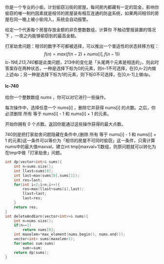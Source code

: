 你是一个专业的小偷，计划偷窃沿街的房屋。每间房内都藏有一定的现金，影响你偷窃的唯一制约因素就是相邻的房屋装有相互连通的防盗系统，如果两间相邻的房屋在同一晚上被小偷闯入，系统会自动报警。

给定一个代表每个房屋存放金额的非负整数数组，计算你 不触动警报装置的情况下 ，一夜之内能够偷窃到的最高金额。





打家劫舍问题：相邻的数字不可都被选择，可以推出一个普适性的状态转移方程：
$$
f(n)=max(f(n-2)+nums[i],f(n-1))
$$
*lc-198,213,740*都是此类问题，213中的变化是「头尾两个元素是相连的」，则此时答案存在两种状态，一种是选择下标为0的元素，则n-1不可选择，在[0,n-2]内做上述dp；另一种是选择下标为1的元素，则下标0不可选择，在[0,n-1]上做dp。



#### lc-740

给你一个整数数组 nums ，你可以对它进行一些操作。

每次操作中，选择任意一个 nums[i] ，删除它并获得 nums[i] 的点数。之后，你必须删除 所有 等于 nums[i] - 1 和 nums[i] + 1 的元素。

开始你拥有 0 个点数。返回你能通过这些操作获得的最大点数。



740则是把打家劫舍问题隐藏在条件中,{删除 所有 等于 nums[i] - 1 和 nums[i] + 1 的元素}这一条件可以等价为「相邻的房屋不可同时偷窃」这一条件，只需计算nums中的最大值maxval，建立int tmp[maxval+1]数组，则原问题就可以转化为在tmp中做「打家劫舍」问题。



```c++
int dp(vector<int>& sums){
	int n=sums.size();
	int llast=sums[0];
	int last=max(sums[0],sums[1]);
	int res=last;
	for(int i=2;i<n;i++){
		res=max(llast+sums[i],last);
		llast=last;
		last=res;
	}
	return res;
}
int deleteAndEarn(vector<int>>& nums){
	int n=nums.size();
	if(n==1)
		return nums[0];
	int maxelem=*max_element(nums.begin(), nums.end());
	vector<int> sums(maxelem+1);
	for(auto& sum:sums)
		sum+=sum;
	return dp(sums);
}
```


